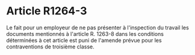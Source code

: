 # Article R1264-3

Le fait pour un employeur de ne pas présenter à l'inspection du travail les documents mentionnés à l'article R. 1263-8 dans les conditions déterminées à cet article est puni de l'amende prévue pour les contraventions de troisième classe.